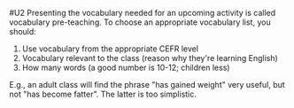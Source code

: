 #U2
Presenting the vocabulary needed for an upcoming activity is called vocabulary pre-teaching. To choose an appropriate vocabulary list, you should:
1. Use vocabulary from the appropriate CEFR level
2. Vocabulary relevant to the class (reason why they're learning English)
3. How many words (a good number is 10-12; children less)

E.g., an adult class will find the phrase "has gained weight" very useful, but not "has become fatter". The latter is too simplistic.